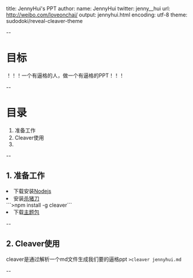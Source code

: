 title: JennyHui's PPT
author:
    name: JennyHui
    twitter: jenny__hui
    url: http://weibo.com/loveonchai/
output: jennyhui.html
encoding: utf-8
theme: sudodoki/reveal-cleaver-theme

--

# 目标

！！！一个有逼格的人，做一个有逼格的PPT！！！

--

# 目录

1. 准备工作
2. Cleaver使用
3.

--

## 1. 准备工作

<li>下载安装<a href="http://www.nodejs.org/">Nodejs</a></li>
<li>安装<a href="http://jdan.github.io/cleaver/">杀猪刀</a></li>```>npm install -g cleaver```
<li>下载<a href="https://github.com/sudodoki/reveal-cleaver-theme">主题包</a>

--


## 2. Cleaver使用

cleaver是通过解析一个md文件生成我们要的逼格ppt
```>cleaver jennyhui.md```


--
